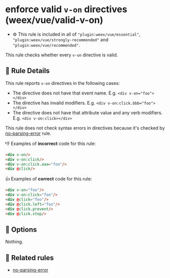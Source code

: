 # enforce valid `v-on` directives (weex/vue/valid-v-on)

- :gear: This rule is included in all of `"plugin:weex/vue/essential"`, `"plugin:weex/vue/strongly-recommended"` and `"plugin:weex/vue/recommended"`.

This rule checks whether every `v-on` directive is valid.

## :book: Rule Details

This rule reports `v-on` directives in the following cases:

- The directive does not have that event name. E.g. `<div v-on="foo"></div>`
- The directive has invalid modifiers. E.g. `<div v-on:click.bbb="foo"></div>`
- The directive does not have that attribute value and any verb modifiers. E.g. `<div v-on:click></div>`

This rule does not check syntax errors in directives because it's checked by [no-parsing-error] rule.

:-1: Examples of **incorrect** code for this rule:

```html
<div v-on/>
<div v-on:click/>
<div v-on:click.aaa="foo"/>
<div @click/>
```

:+1: Examples of **correct** code for this rule:

```html
<div v-on="foo"/>
<div v-on:click="foo"/>
<div @click="foo"/>
<div @click.left="foo"/>
<div @click.prevent/>
<div @click.stop/>
```

## :wrench: Options

Nothing.

## :couple: Related rules

- [no-parsing-error]


[no-parsing-error]: no-parsing-error.md
